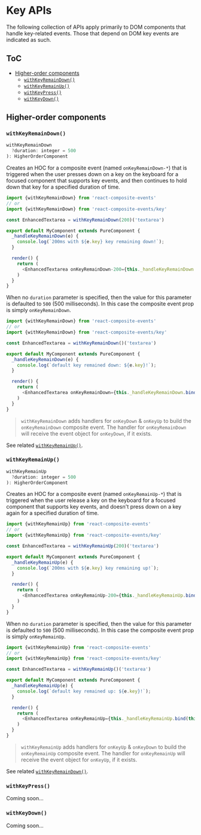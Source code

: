 # Key APIs

The following collection of APIs apply primarily to DOM components that handle key-related events. Those that depend on DOM key events are indicated as such.

## ToC

- [Higher-order components](#higher-order-components)
  - [`withKeyRemainDown()`](#withkeyremaindown)
  - [`withKeyRemainUp()`](#withkeyremainup)
  - [`withKeyPress()`](#withkeypress)
  - [`withKeyDown()`](#withkeydown)

## Higher-order components

### `withKeyRemainDown()`

```js
withKeyRemainDown
  ?duration: integer = 500
): HigherOrderComponent
```

Creates an HOC for a composite event (named `onKeyRemainDown-*`) that is triggered when the user presses down on a key on the keyboard for a focused component that supports key events, and then continues to hold down that key for a specified duration of time.

```js
import {withKeyRemainDown} from 'react-composite-events'
// or
import {withKeyRemainDown} from 'react-composite-events/key'

const EnhancedTextarea = withKeyRemainDown(200)('textarea')

export default MyComponent extends PureComponent {
  _handleKeyRemainDown(e) {
    console.log(`200ms with ${e.key} key remaining down!`);
  }

  render() {
    return (
      <EnhancedTextarea onKeyRemainDown-200={this._handleKeyRemainDown.bind(this)} />
    )
  }
}
```

When no `duration` parameter is specified, then the value for this parameter is defaulted to `500` (500 milliseconds). In this case the composite event prop is simply `onKeyRemainDown`.

```js
import {withKeyRemainDown} from 'react-composite-events'
// or
import {withKeyRemainDown} from 'react-composite-events/key'

const EnhancedTextarea = withKeyRemainDown()('textarea')

export default MyComponent extends PureComponent {
  _handleKeyRemainDown(e) {
    console.log(`default key remained down: ${e.key}!`);
  }

  render() {
    return (
      <EnhancedTextarea onKeyRemainDown={this._handleKeyRemainDown.bind(this)} />
    )
  }
}
```

> `withKeyRemainDown` adds handlers for `onKeyDown` & `onKeyUp` to build the `onKeyRemainDown` composite event. The handler for `onKeyRemainDown` will receive the event object for `onKeyDown`, if it exists.

See related [`withKeyRemainUp()`](#withkeyremainup).


### `withKeyRemainUp()`

```js
withKeyRemainUp
  ?duration: integer = 500
): HigherOrderComponent
```

Creates an HOC for a composite event (named `onKeyRemainUp-*`) that is triggered when the user release a key on the keyboard for a focused component that supports key events, and doesn't press down on a key again for a specified duration of time.

```js
import {withKeyRemainUp} from 'react-composite-events'
// or
import {withKeyRemainUp} from 'react-composite-events/key'

const EnhancedTextarea = withKeyRemainUp(200)('textarea')

export default MyComponent extends PureComponent {
  _handleKeyRemainUp(e) {
    console.log(`200ms with ${e.key} key remaining up!`);
  }

  render() {
    return (
      <EnhancedTextarea onKeyRemainUp-200={this._handleKeyRemainUp.bind(this)} />
    )
  }
}
```

When no `duration` parameter is specified, then the value for this parameter is defaulted to `500` (500 milliseconds). In this case the composite event prop is simply `onKeyRemainUp`.

```js
import {withKeyRemainUp} from 'react-composite-events'
// or
import {withKeyRemainUp} from 'react-composite-events/key'

const EnhancedTextarea = withKeyRemainUp()('textarea')

export default MyComponent extends PureComponent {
  _handleKeyRemainUp(e) {
    console.log(`default key remained up: ${e.key}!`);
  }

  render() {
    return (
      <EnhancedTextarea onKeyRemainUp={this._handleKeyRemainUp.bind(this)} />
    )
  }
}
```

> `withKeyRemainUp` adds handlers for `onKeyUp` & `onKeyDown` to build the `onKeyRemainUp` composite event. The handler for `onKeyRemainUp` will receive the event object for `onKeyUp`, if it exists.

See related [`withKeyRemainDown()`](#withkeyremaindown).



### `withKeyPress()`

Coming soon...



### `withKeyDown()`

Coming soon...
